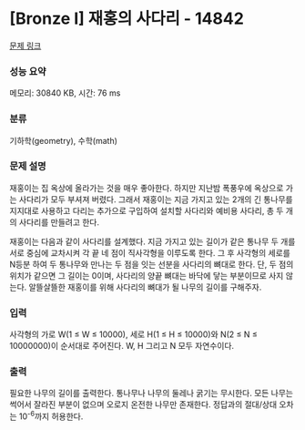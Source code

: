 # [Bronze I] 재홍의 사다리 - 14842 

[문제 링크](https://www.acmicpc.net/problem/14842) 

### 성능 요약

메모리: 30840 KB, 시간: 76 ms

### 분류

기하학(geometry), 수학(math)

### 문제 설명

<p>재홍이는 집 옥상에 올라가는 것을 매우 좋아한다. 하지만 지난밤 폭풍우에 옥상으로 가는 사다리가 모두 부셔져 버렸다. 그래서 재홍이는 지금 가지고 있는 2개의 긴 통나무를 지지대로 사용하고 다리는 추가으로 구입하여 설치할 사다리와 예비용 사다리, 총 두 개의 사다리를 만들려고 한다. </p>

<p>재홍이는 다음과 같이 사다리를 설계했다. 지금 가지고 있는 길이가 같은 통나무 두 개를 서로 중심에 교차시켜 각 끝 네 점이 직사각형을 이루도록 한다. 그 후 사각형의 세로를 N등분 하여 두 통나무와 만나는 두 점을 잇는 선분을 사다리의 뼈대로 한다. 단, 두 점의 위치가 같으면 그 길이는 0이며, 사다리의 양끝 뼈대는 바닥에 닿는 부분이므로 사지 않는다. 알뜰살뜰한 재홍이를 위해 사다리의 뼈대가 될 나무의 길이를 구해주자.</p>

### 입력 

 <p>사각형의 가로 W(1 ≤ W ≤ 10000), 세로 H(1 ≤ H ≤ 10000)와 N(2 ≤ N ≤ 10000000)이 순서대로 주어진다. W, H 그리고 N 모두 자연수이다.</p>

### 출력 

 <p>필요한 나무의 길이를 출력한다. 통나무나 나무의 둘레나 굵기는 무시한다. 모든 나무는 썩어서 잘라진 부분이 없으며 오로지 온전한 나무만 존재한다. 정답과의 절대/상대 오차는 10<sup>-6</sup>까지 허용한다.</p>

